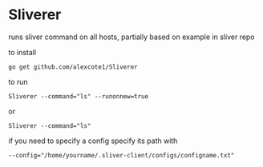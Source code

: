 # Sliverer
runs sliver command on all hosts, partially based on example in sliver repo


to install 
```
go get github.com/alexcote1/Sliverer
```
to run 
```
Sliverer --command="ls" --runonnew=true
```
or 
```
Sliverer --command="ls" 
```
if you need to specify a config specify its path with 
```
--config="/home/yourname/.sliver-client/configs/configname.txt"
```


